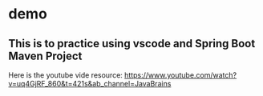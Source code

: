 # demo
## This is to practice using vscode and Spring Boot Maven Project
Here is the youtube vide resource: https://www.youtube.com/watch?v=uq4GjRF_860&t=421s&ab_channel=JavaBrains
